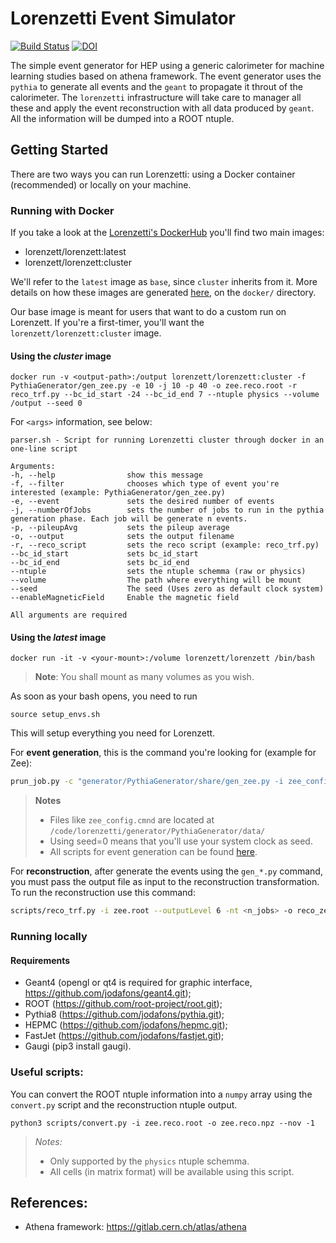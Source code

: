 # Lorenzetti Event Simulator

[![Build Status](https://travis-ci.org/jodafons/lorenzetti.svg?branch=master)](https://travis-ci.org/jodafons/lorenzetti)
[![DOI](https://zenodo.org/badge/248031762.svg)](https://zenodo.org/badge/latestdoi/248031762)

The simple event generator for HEP using a generic calorimeter for machine learning 
studies based on athena framework. The event generator uses the `pythia` to
generate all events and the `geant` to propagate it throut of the calorimeter.
The `lorenzetti` infrastructure will take care to manager all these and apply
the event reconstruction with all data produced by `geant`. All the information
will be dumped into a ROOT ntuple.

## Getting Started

There are two ways you can run Lorenzetti: using a Docker container (recommended) or locally on your machine.

### Running with Docker

If you take a look at the [Lorenzetti's DockerHub](https://hub.docker.com/r/lorenzetti/lorenzetti) you'll find two main images:

* lorenzett/lorenzett:latest
* lorenzett/lorenzett:cluster

We'll refer to the `latest` image as `base`, since `cluster` inherits from it. More details on how these images are generated [here](https://github.com/jodafons/lorenzetti/tree/master/docker), on the `docker/` directory.

Our base image is meant for users that want to do a custom run on Lorenzett. If you're a first-timer, you'll want the `lorenzett/lorenzett:cluster` image.

#### Using the *cluster* image

```
docker run -v <output-path>:/output lorenzett/lorenzett:cluster -f PythiaGenerator/gen_zee.py -e 10 -j 10 -p 40 -o zee.reco.root -r reco_trf.py --bc_id_start -24 --bc_id_end 7 --ntuple physics --volume /output --seed 0
```

For `<args>` information, see below:

```
parser.sh - Script for running Lorenzetti cluster through docker in an one-line script
 
Arguments:
-h, --help                show this message
-f, --filter              chooses which type of event you're interested (example: PythiaGenerator/gen_zee.py)
-e, --event               sets the desired number of events
-j, --numberOfJobs        sets the number of jobs to run in the pythia generation phase. Each job will be generate n events.
-p, --pileupAvg           sets the pileup average
-o, --output              sets the output filename
-r, --reco_script         sets the reco script (example: reco_trf.py)
--bc_id_start             sets bc_id_start
--bc_id_end               sets bc_id_end
--ntuple                  sets the ntuple schemma (raw or physics)
--volume                  The path where everything will be mount
--seed                    The seed (Uses zero as default clock system)
--enableMagneticField     Enable the magnetic field
 
All arguments are required
```

#### Using the *latest* image

```
docker run -it -v <your-mount>:/volume lorenzett/lorenzett /bin/bash
```

> **Note**: You shall mount as many volumes as you wish.

As soon as your bash opens, you need to run
```
source setup_envs.sh
```

This will setup everything you need for Lorenzett.

For **event generation**, this is the command you're looking for (example for Zee):
```bash
prun_job.py -c "generator/PythiaGenerator/share/gen_zee.py -i zee_config.cmnd --outputLevel 6 --seed 0 -evt <n_events> --pileupAvg <average-pileup> --bc_id_start -8 --bc_id_end 7" -o zee.root -mt <n_threads> -n <n_jobs>
```

> **Notes**
> - Files like `zee_config.cmnd` are located at `/code/lorenzetti/generator/PythiaGenerator/data/`
> - Using seed=0 means that you'll use your system clock as seed.
> - All scripts for event generation can be found [here](https://github.com/jodafons/lorenzetti/tree/master/generator/PythiaGenerator/share).


For **reconstruction**, after generate the events using the `gen_*.py` command, you must pass the output file as input to the reconstruction transformation. To run the reconstruction use this command:

```bash
scripts/reco_trf.py -i zee.root --outputLevel 6 -nt <n_jobs> -o reco_zee.root
```

### Running locally

#### Requirements

- Geant4 (opengl or qt4 is required for graphic interface, https://github.com/jodafons/geant4.git);
- ROOT (https://github.com/root-project/root.git);
- Pythia8 (https://github.com/jodafons/pythia.git);
- HEPMC (https://github.com/jodafons/hepmc.git);
- FastJet (https://github.com/jodafons/fastjet.git);
- Gaugi (pip3 install gaugi).



### Useful scripts:

You can convert the ROOT ntuple information into a `numpy` array using the `convert.py` script and the reconstruction ntuple output.

```
python3 scripts/convert.py -i zee.reco.root -o zee.reco.npz --nov -1
```

> *Notes:*
> - Only supported by the `physics` ntuple schemma.
> - All cells (in matrix format) will be available using this script.

## References:

- Athena framework: https://gitlab.cern.ch/atlas/athena


